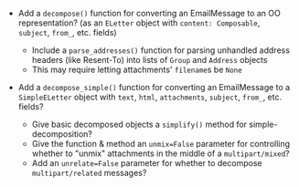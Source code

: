 - Add a `decompose()` function for converting an EmailMessage to an OO
  representation? (as an `ELetter` object with `content: Composable`, `subject`,
  `from_`, etc. fields)
    - Include a `parse_addresses()` function for parsing unhandled address
      headers (like Resent-To) into lists of `Group` and `Address` objects
    - This may require letting attachments' `filename`s be `None`

- Add a `decompose_simple()` function for converting an EmailMessage to a
  `SimpleELetter` object with `text`, `html`, `attachments`, `subject`,
  `from_`, etc. fields?
    - Give basic decomposed objects a `simplify()` method for
      simple-decomposition?
    - Give the function & method an `unmix=False` parameter for controlling
      whether to "unmix" attachments in the middle of a `multipart/mixed`?
    - Add an `unrelate=False` parameter for whether to decompose
      `multipart/related` messages?

